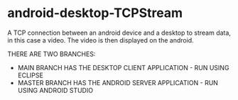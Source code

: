 # android-desktop-TCPStream
A TCP connection between an android device and a desktop to stream data, in this case a video. The video is then displayed on the android.

THERE ARE TWO BRANCHES:

 + MAIN BRANCH HAS THE DESKTOP CLIENT APPLICATION - RUN USING ECLIPSE
 + MASTER BRANCH HAS THE ANDROID SERVER APPLICATION - RUN USING ANDROID STUDIO
